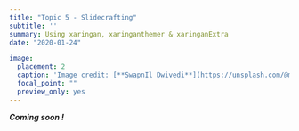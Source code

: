 ```yaml
---
title: "Topic 5 - Slidecrafting"
subtitle: ''
summary: Using xaringan, xaringanthemer & xaringanExtra
date: "2020-01-24"

image:
  placement: 2
  caption: 'Image credit: [**SwapnIl Dwivedi**](https://unsplash.com/@momentance) on Unsplash'
  focal_point: ""
  preview_only: yes
---
```


***Coming soon !***



